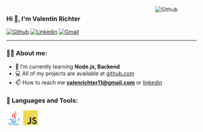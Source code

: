 <img width="110" align="right" alt="Github" src="https://media.npr.org/assets/img/2023/01/14/this-is-fine_sq-0bd6d8072e991dc4708be3668cd480ae7df18a11-s800-c85.jpg" />
<div id="header">
  
  <h3>Hi 👋, I'm Valentin Richter</h3>
  
[![Github](https://img.shields.io/badge/-Github-000?style=flat&logo=Github&logoColor=white)](https://github.com/valrichter)
[![Linkedin](https://img.shields.io/badge/-LinkedIn-blue?style=flat&logo=Linkedin&logoColor=white)](https://www.linkedin.com/in/valrichter)
[![Gmail](https://img.shields.io/badge/-Gmail-c14438?style=flat&logo=Gmail&logoColor=white)](mailto:valenrichter11@gmail.com)
  
</div>

---

### 👨‍💻 About me:
  - 🌱 I’m currently learning **Node.js, Backend**
  - 💻 All of my projects are available at [github.com](github.com/valrichter)
  - 📫 How to reach me **valenrichter11@gmail.com** or [linkedin](https://linkedin.com/in/valrichter)

<div aling="left">
  <h3>🔨 Languages and Tools:</h3/
    <div>
    <img src="https://github.com/devicons/devicon/blob/master/icons/java/java-original.svg" width="40" />
    <img src="https://github.com/devicons/devicon/blob/master/icons/javascript/javascript-original.svg" width="40" />
    </div>
</div>
